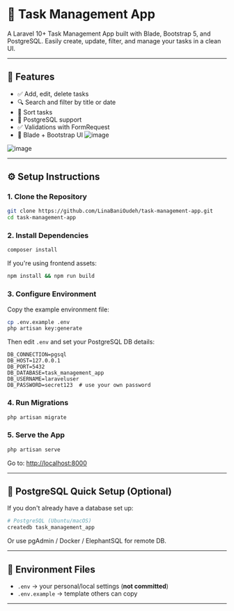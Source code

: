# 📝 Task Management App

A Laravel 10+ Task Management App built with Blade, Bootstrap 5, and PostgreSQL. Easily create, update, filter, and manage your tasks in a clean UI.

---

## 🚀 Features

- ✅ Add, edit, delete tasks
- 🔍 Search and filter by title or date
- 📅 Sort tasks
- 💾 PostgreSQL support
- ✅ Validations with FormRequest
- 🎨 Blade + Bootstrap UI
![image](https://github.com/user-attachments/assets/2a4a8851-b50c-45b9-97f6-cbd1fc730367)

![image](https://github.com/user-attachments/assets/057b4a13-b93d-450b-aab3-00fc51f34a40)




---

## ⚙️ Setup Instructions

### 1. Clone the Repository

```bash
git clone https://github.com/LinaBaniOudeh/task-management-app.git
cd task-management-app
```

### 2. Install Dependencies

```bash
composer install
```

If you're using frontend assets:

```bash
npm install && npm run build
```

### 3. Configure Environment

Copy the example environment file:

```bash
cp .env.example .env
php artisan key:generate
```

Then edit `.env` and set your PostgreSQL DB details:

```
DB_CONNECTION=pgsql
DB_HOST=127.0.0.1
DB_PORT=5432
DB_DATABASE=task_management_app
DB_USERNAME=laraveluser
DB_PASSWORD=secret123  # use your own password
```

### 4. Run Migrations

```bash
php artisan migrate
```

### 5. Serve the App

```bash
php artisan serve
```

Go to: [http://localhost:8000](http://localhost:8000)

---

## 🐘 PostgreSQL Quick Setup (Optional)

If you don't already have a database set up:

```bash
# PostgreSQL (Ubuntu/macOS)
createdb task_management_app
```

Or use pgAdmin / Docker / ElephantSQL for remote DB.

---

## 📁 Environment Files

- `.env` → your personal/local settings (**not committed**)
- `.env.example` → template others can copy


---
